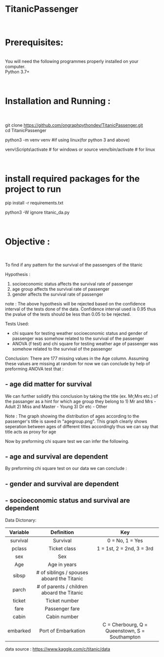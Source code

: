 # TitanicPassenger
<br><h1>Prerequisites:</h1><br>
You will need the following programmes properly installed on your computer.<br>
Python 3.7+ <br>

<br><h1>Installation and Running :</h1><br><br>
git clone https://github.com/ongraphpythondev/TitanicPassenger.git <br>
cd TitanicPassenger<br>

python3 -m venv venv #if using linux(for python 3 and above)

venv\Scripts\activate # for windows or source venv/bin/activate # for linux

<br><h1>install required packages for the project to run</h1>
pip install -r requirements.txt

python3 -W ignore titanic_da.py


<br><h1>Objective : </h1><br>

To find if any pattern for the survival of the passengers of the titanic
 
Hypothesis : 
  1) socioeconomic status affects the survival rate of passenger
  2) age group affects the survival rate of passenger
  3) gender affects the survival rate of passenger

note : The above hypothesis will be rejected based on the confidence interval of the tests done of the data.
       Confidence interval used is 0.95 thus the pvalue of the tests should be less than 0.05 to be rejected.

Tests Used:

- chi square for testing weather socioeconomic status and gender of passenger was somehow related to the survival of the passenger
- ANOVA (f test) and chi square for testing weather age of passenger was somehow related to the survival of the passenger

Conclusion:
  There are 177 missing values in the Age column. Assuming these values are missing at random for now we can conclude by help of preforming ANOVA test that :    

  <h2>- age did matter for survival</h2>

  We can further solidify this conclusion by taking the title (ex. Mr,Mrs etc.) of the passanger as a hint for which age group they belong to
    1) Mr and Mrs - Adult
    2) Miss and Master - Young
    3) Dr etc - Other
    
  Note : The graph showing the distribution of ages according to the passenger's title is saved in "agegroup.png". 
         This graph clearly shows seperation between ages of different titles accordingly thus we can say that title acts as proxy for age

  Now by preforming chi square test we can infer the following.  

  <h2>- age and survival are dependent</h2> 

  By preforming chi square test on our data we can conclude : 

  <h2>- gender and survival are dependent</h2>
  <h2>- socioeconomic status and survival are dependent</h2>


</h2>Data Dictonary:</h2>

Variable   |	Definition				   |	Key
:---:|:---:|:---:|
survival   |	Survival				   |	0 = No, 1 = Yes
pclass	   |	Ticket class				   |	1 = 1st, 2 = 2nd, 3 = 3rd
sex	   |	Sex
Age	   |	Age in years
sibsp	   |	# of siblings / spouses aboard the Titanic	
parch	   |	# of parents / children aboard the Titanic	
ticket	   |	Ticket number	
fare	   |	Passenger fare	
cabin	   |	Cabin number	
embarked   |	Port of Embarkation			   |	C = Cherbourg, Q = Queenstown, S = Southampton


data source : https://www.kaggle.com/c/titanic/data




